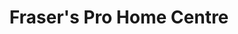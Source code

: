 ---
title: "Fraser's Pro Home Centre"
url: /kingston/frasers-pro-home-centre/
shop: doityourself
---